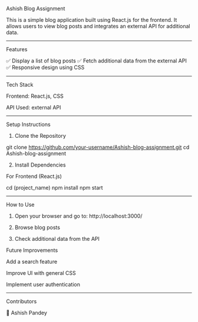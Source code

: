 Ashish Blog Assignment

This is a simple blog application built using React.js for the frontend. It allows users to view blog posts and integrates an external API for additional data.


---

Features

✅ Display a list of blog posts
✅ Fetch additional data from the external API
✅ Responsive design using CSS


---

Tech Stack

Frontend: React.js, CSS

API Used: external API



---

Setup Instructions

1. Clone the Repository

git clone https://github.com/your-username/Ashish-blog-assignment.git
cd Ashish-blog-assignment

2. Install Dependencies

For Frontend (React.js)

cd (project_name)
npm install
npm start




---

How to Use

1. Open your browser and go to: http://localhost:3000/


2. Browse blog posts


3. Check additional data from the API



Future Improvements

Add a search feature

Improve UI with general CSS

Implement user authentication



---

Contributors

👤 Ashish Pandey
